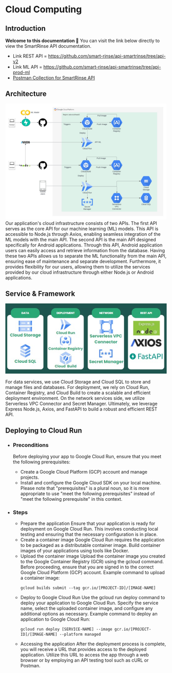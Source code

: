 # Cloud Computing

## Introduction
****Welcome to this documentation 👋****
You can visit the link below directly to view the SmartRinse API documentation.
- Link REST API = https://github.com/smart-rinse/api-smartrinse/tree/api-v2 
- Link ML API = https://github.com/smart-rinse/api-smartrinse/tree/api-prod-ml
- [Postman Collection for SmartRinse API](https://drive.google.com/drive/u/0/folders/1fLTXDxuLMFM6eVvVLiIUD0Va4zMWn2BK)

## Architecture
![alt text](https://github.com/smart-rinse/api-smartrinse/blob/cloud-computing/img/arsitektur-cloud.jpeg?raw=true)
Our application's cloud infrastructure consists of two APIs.
The first API serves as the core API for our machine learning (ML) models. This API is accessible to Node.js through Axios, enabling seamless integration of the ML models with the main API.
The second API is the main API designed specifically for Android applications. Through this API, Android application users can easily access and retrieve information from the database.
Having these two APIs allows us to separate the ML functionality from the main API, ensuring ease of maintenance and separate development. 
Furthermore, it provides flexibility for our users, allowing them to utilize the services provided by our cloud infrastructure through either Node.js or Android applications.

## Service & Framework
<p align="center">
  <img src="https://github.com/smart-rinse/api-smartrinse/blob/cloud-computing/img/Service.jpeg?raw=true" alt="Service Image">
</p>
For data services, we use Cloud Storage and Cloud SQL to store and manage files and databases. For deployment, we rely on Cloud Run, Container Registry, and Cloud Build to create a scalable and efficient deployment environment. On the network services side, we utilize Serverless VPC Connector and Secret Manager. Ultimately, we leverage Express Node.js, Axios, and FastAPI to build a robust and efficient REST API.

## Deploying to Cloud Run
- ### Preconditions
  Before deploying your app to Google Cloud Run, ensure that you meet the following prerequisites:
  - Create a Google Cloud Platform (GCP) account and manage projects.
  - Install and configure the Google Cloud SDK on your local machine.
  Please note that "prerequisites" is a plural noun, so it is more appropriate to use "meet the following prerequisites" instead of "meet the following prerequisite" in this context.

- ### Steps
  - Prepare the application
    Ensure that your application is ready for deployment on Google Cloud Run. This involves conducting local testing and ensuring that the necessary configuration is in place.
  - Create a container image
    Google Cloud Run requires the application to be packaged as a distributable container image. Build container images of your applications using tools like Docker.
  - Upload the container image
    Upload the container image you created to the Google Container Registry (GCR) using the gcloud command. Before proceeding, ensure that you are signed in to the correct Google Cloud Platform (GCP) account.
    Example command to upload a container image:
    ```
    gcloud builds submit --tag gcr.io/[PROJECT-ID]/[IMAGE-NAME]
    ```
  - Deploy to Google Cloud Run
    Use the gcloud run deploy command to deploy your application to Google Cloud Run. Specify the service name, select the uploaded container image, and configure any additional options as necessary.
    Example command to deploy an application to Google Cloud Run:
    ```
    gcloud run deploy [SERVICE-NAME] --image gcr.io/[PROJECT-ID]/[IMAGE-NAME] --platform managed
    ```
  - Accessing the application
    After the deployment process is complete, you will receive a URL that provides access to the deployed application. Utilize this URL to access the app through a web browser or by employing an API testing tool such as cURL or Postman.



